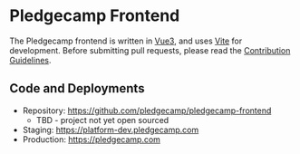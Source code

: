 # Pledgecamp Frontend

The Pledgecamp frontend is written in [Vue3](https://github.com/vuejs/vue-next), and uses [Vite](https://github.com/vitejs/vite) for
development. Before submitting pull requests, please read the [Contribution Guidelines](./contributing).

## Code and Deployments

- Repository: https://github.com/pledgecamp/pledgecamp-frontend
  - TBD - project not yet open sourced
- Staging: https://platform-dev.pledgecamp.com
- Production: https://pledgecamp.com

